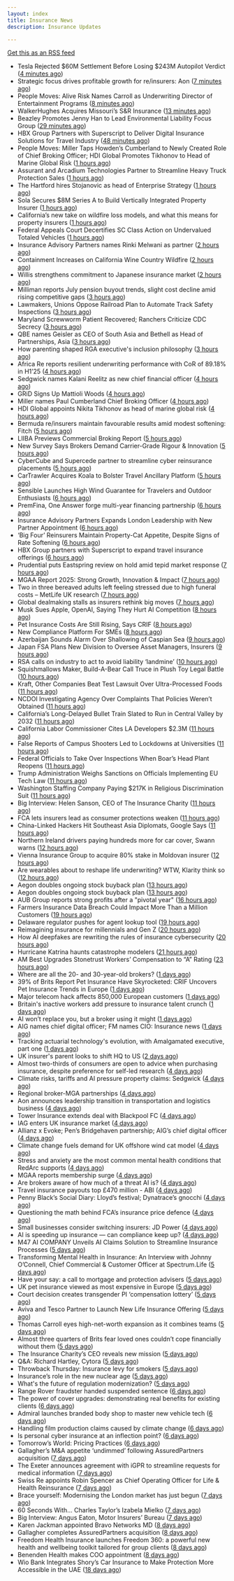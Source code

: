 ```yaml
---
layout: index
title: Insurance News
description: Insurance Updates

---
```


[Get this as an RSS feed](/insurance.rss)

<!-- news_marker starts -->
- Tesla Rejected $60M Settlement Before Losing $243M Autopilot Verdict ([4 minutes ago](https://www.insurancejournal.com/news/national/2025/08/26/837030.htm))
- Strategic focus drives profitable growth for re/insurers: Aon ([7 minutes ago](https://www.reinsurancene.ws/strategic-focus-drives-profitable-growth-for-re-insurers-aon/))
- People Moves: Alive Risk Names Carroll as Underwriting Director of Entertainment Programs ([8 minutes ago](https://www.insurancejournal.com/news/midwest/2025/08/26/837035.htm))
- WalkerHughes Acquires Missouri’s S&R Insurance ([13 minutes ago](https://www.insurancejournal.com/news/midwest/2025/08/26/837029.htm))
- Beazley Promotes Jenny Han to Lead Environmental Liability Focus Group ([29 minutes ago](https://www.insurtechinsights.com/beazley-promotes-jenny-han-to-lead-environmental-liability-focus-group/))
- HBX Group Partners with Superscript to Deliver Digital Insurance Solutions for Travel Industry ([48 minutes ago](https://www.insurtechinsights.com/hbx-group-partners-with-superscript-to-deliver-digital-insurance-solutions-for-travel-industry/))
- People Moves: Miller Taps Howden’s Cumberland to Newly Created Role of Chief Broking Officer; HDI Global Promotes Tikhonov to Head of Marine Global Risk ([1 hours ago](https://www.insurancejournal.com/news/international/2025/08/26/836987.htm))
- Assurant and Arcadium Technologies Partner to Streamline Heavy Truck Protection Sales ([1 hours ago](https://www.insurtechinsights.com/assurant-and-arcadium-technologies-partner-to-streamline-heavy-truck-protection-sales/))
- The Hartford hires Stojanovic as head of Enterprise Strategy ([1 hours ago](https://www.reinsurancene.ws/the-hartford-hires-stojanovic-as-head-of-enterprise-strategy/))
- Sola Secures $8M Series A to Build Vertically Integrated Property Insurer ([1 hours ago](https://www.insurtechinsights.com/sola-secures-8m-series-a-to-build-vertically-integrated-property-insurer/))
- California’s new take on wildfire loss models, and what this means for property insurers ([1 hours ago](https://www.insurancejournal.com/blogs/cotality/2025/08/26/837006.htm))
- Federal Appeals Court Decertifies SC Class Action on Undervalued Totaled Vehicles ([1 hours ago](https://www.insurancejournal.com/news/southeast/2025/08/26/836998.htm))
- Insurance Advisory Partners names Rinki Melwani as partner ([2 hours ago](https://www.reinsurancene.ws/insurance-advisory-partners-names-rinki-melwani-as-partner/))
- Containment Increases on California Wine Country Wildfire ([2 hours ago](https://www.insurancejournal.com/news/west/2025/08/26/836993.htm))
- Willis strengthens commitment to Japanese insurance market ([2 hours ago](https://www.reinsurancene.ws/willis-strengthens-commitment-to-japanese-insurance-market/))
- Milliman reports July pension buyout trends, slight cost decline amid rising competitive gaps ([3 hours ago](https://www.reinsurancene.ws/milliman-reports-july-pension-buyout-trends-slight-cost-decline-amid-rising-competitive-gaps/))
- Lawmakers, Unions Oppose Railroad Plan to Automate Track Safety Inspections ([3 hours ago](https://www.insurancejournal.com/news/national/2025/08/26/836977.htm))
- Maryland Screwworm Patient Recovered; Ranchers Criticize CDC Secrecy ([3 hours ago](https://www.insurancejournal.com/news/east/2025/08/26/836973.htm))
- QBE names Geisler as CEO of South Asia and Bethell as Head of Partnerships, Asia ([3 hours ago](https://www.reinsurancene.ws/qbe-names-geisler-as-ceo-of-south-asia-and-bethell-as-head-of-partnerships-asia/))
- How parenting shaped RGA executive's inclusion philosophy ([3 hours ago](https://www.insurancebusinessmag.com/uk/news/breaking-news/how-parenting-shaped-rga-executives-inclusion-philosophy-547435.aspx))
- Africa Re reports resilient underwriting performance with CoR of 89.18% in H1’25 ([4 hours ago](https://www.reinsurancene.ws/africa-re-reports-resilient-underwriting-performance-with-cor-of-89-18-in-h125/))
- Sedgwick names Kalani Reelitz as new chief financial officer ([4 hours ago](https://www.insurancebusinessmag.com/uk/news/breaking-news/sedgwick-names-kalani-reelitz-as-new-chief-financial-officer-547413.aspx))
- GRiD Signs Up Mattioli Woods ([4 hours ago](https://insurance-edge.net/2025/08/26/grid-signs-up-mattioli-woods/))
- Miller names Paul Cumberland Chief Broking Officer ([4 hours ago](https://www.reinsurancene.ws/miller-names-paul-cumberland-chief-broking-officer/))
- HDI Global appoints Nikita Tikhonov as head of marine global risk ([4 hours ago](https://www.insurancebusinessmag.com/uk/news/marine/hdi-global-appoints-nikita-tikhonov-as-head-of-marine-global-risk-547401.aspx))
- Bermuda re/insurers maintain favourable results amid modest softening: Fitch ([5 hours ago](https://www.reinsurancene.ws/bermuda-re-insurers-maintain-favourable-results-amid-modest-softening-fitch/))
- LIIBA Previews Commercial Broking Report ([5 hours ago](https://insurance-edge.net/2025/08/26/liiba-previews-commercial-broking-report/))
- New Survey Says Brokers Demand Carrier-Grade Rigour & Innovation ([5 hours ago](https://insurance-edge.net/2025/08/26/new-survey-says-brokers-demand-carrier-grade-rigour-innovation/))
- CyberCube and Supercede partner to streamline cyber reinsurance placements ([5 hours ago](https://www.reinsurancene.ws/cybercube-and-supercede-partner-to-streamline-cyber-reinsurance-placements/))
- CarTrawler Acquires Koala to Bolster Travel Ancillary Platform ([5 hours ago](https://www.insurtechinsights.com/cartrawler-acquires-koala-to-bolster-travel-ancillary-platform/))
- Sensible Launches High Wind Guarantee for Travelers and Outdoor Enthusiasts ([6 hours ago](https://www.insurtechinsights.com/sensible-launches-high-wind-guarantee-for-travelers-and-outdoor-enthusiasts/))
- PremFina, One Answer forge multi-year financing partnership ([6 hours ago](https://www.insurancebusinessmag.com/uk/news/breaking-news/premfina-one-answer-forge-multiyear-financing-partnership-547388.aspx))
- Insurance Advisory Partners Expands London Leadership with New Partner Appointment ([6 hours ago](https://www.insurtechinsights.com/insurance-advisory-partners-expands-london-leadership-with-new-partner-appointment/))
- ‘Big Four’ Reinsurers Maintain Property-Cat Appetite, Despite Signs of Rate Softening ([6 hours ago](https://www.insurancejournal.com/news/international/2025/08/26/836962.htm))
- HBX Group partners with Superscript to expand travel insurance offerings ([6 hours ago](https://www.insurancebusinessmag.com/uk/news/travel/hbx-group-partners-with-superscript-to-expand-travel-insurance-offerings-547384.aspx))
- Prudential puts Eastspring review on hold amid tepid market response ([7 hours ago](https://www.insurancebusinessmag.com/uk/news/breaking-news/prudential-puts-eastspring-review-on-hold-amid-tepid-market-response-547380.aspx))
- MGAA Report 2025: Strong Growth, Innovation & Impact ([7 hours ago](https://insurance-edge.net/2025/08/26/mgaa-report-2025-strong-growth-innovation-impact/))
- Two in three bereaved adults left feeling stressed due to high funeral costs – MetLife UK research ([7 hours ago](https://ifamagazine.com/two-in-three-bereaved-adults-left-feeling-stressed-due-to-high-funeral-costs-metlife-uk-research/))
- Global dealmaking stalls as insurers rethink big moves ([7 hours ago](https://www.insurancebusinessmag.com/uk/news/breaking-news/global-dealmaking-stalls-as-insurers-rethink-big-moves-547429.aspx))
- Musk Sues Apple, OpenAI, Saying They Hurt AI Competition ([8 hours ago](https://www.insurancejournal.com/news/national/2025/08/26/836927.htm))
- Pet Insurance Costs Are Still Rising, Says CRIF ([8 hours ago](https://insurance-edge.net/2025/08/26/pet-insurance-costs-are-still-rising-says-crif/))
- New Compliance Platform For SMEs ([8 hours ago](https://insurance-edge.net/2025/08/26/new-compliance-platform-for-smes/))
- Azerbaijan Sounds Alarm Over Shallowing of Caspian Sea ([9 hours ago](https://www.insurancejournal.com/news/international/2025/08/26/836954.htm))
- Japan FSA Plans New Division to Oversee Asset Managers, Insurers ([9 hours ago](https://www.insurancejournal.com/news/international/2025/08/26/836945.htm))
- RSA calls on industry to act to avoid liability ‘landmine’ ([10 hours ago](https://www.postonline.co.uk/commercial/7958918/rsa-calls-on-industry-to-act-to-avoid-liability-%E2%80%98landmine%E2%80%99))
- Squishmallows Maker, Build-A-Bear Call Truce in Plush Toy Legal Battle ([10 hours ago](https://www.insurancejournal.com/news/national/2025/08/26/836916.htm))
- Kraft, Other Companies Beat Test Lawsuit Over Ultra-Processed Foods ([11 hours ago](https://www.insurancejournal.com/news/national/2025/08/26/836912.htm))
- NCDOI Investigating Agency Over Complaints That Policies Weren’t Obtained ([11 hours ago](https://www.insurancejournal.com/news/southeast/2025/08/26/836877.htm))
- California’s Long-Delayed Bullet Train Slated to Run in Central Valley by 2032 ([11 hours ago](https://www.insurancejournal.com/news/west/2025/08/26/836898.htm))
- California Labor Commissioner Cites LA Developers $2.3M ([11 hours ago](https://www.insurancejournal.com/news/west/2025/08/26/836761.htm))
- False Reports of Campus Shooters Led to Lockdowns at Universities ([11 hours ago](https://www.insurancejournal.com/news/east/2025/08/26/836935.htm))
- Federal Officials to Take Over Inspections When Boar’s Head Plant Reopens ([11 hours ago](https://www.insurancejournal.com/news/east/2025/08/26/836942.htm))
- Trump Administration Weighs Sanctions on Officials Implementing EU Tech Law ([11 hours ago](https://www.insurancejournal.com/news/international/2025/08/26/836924.htm))
- Washington Staffing Company Paying $217K in Religious Discrimination Suit ([11 hours ago](https://www.insurancejournal.com/news/west/2025/08/26/836758.htm))
- Big Interview: Helen Sanson, CEO of The Insurance Charity ([11 hours ago](https://www.postonline.co.uk/people/7958165/big-interview-helen-sanson-ceo-of-the-insurance-charity))
- FCA lets insurers lead as consumer protections weaken ([11 hours ago](https://www.postonline.co.uk/personal/7958255/fca-lets-insurers-lead-as-consumer-protections-weaken))
- China-Linked Hackers Hit Southeast Asia Diplomats, Google Says ([11 hours ago](https://www.insurancejournal.com/news/international/2025/08/26/836920.htm))
- Northern Ireland drivers paying hundreds more for car cover, Swann warns ([12 hours ago](https://www.insurancebusinessmag.com/uk/news/breaking-news/northern-ireland-drivers-paying-hundreds-more-for-car-cover-swann-warns-547341.aspx))
- Vienna Insurance Group to acquire 80% stake in Moldovan insurer ([12 hours ago](https://www.insurancebusinessmag.com/uk/news/breaking-news/vienna-insurance-group-to-acquire-80-stake-in-moldovan-insurer-547339.aspx))
- Are wearables about to reshape life underwriting? WTW, Klarity think so ([12 hours ago](https://www.insurancebusinessmag.com/uk/news/breaking-news/are-wearables-about-to-reshape-life-underwriting-wtw-klarity-think-so-547336.aspx))
- Aegon doubles ongoing stock buyback plan ([13 hours ago](https://www.insurancebusinessmag.com/uk/news/breaking-news/aegon-doubles-ongoing-stock-buyback-plan-547335.aspx))
- Aegon doubles ongoing stock buyback plan ([13 hours ago](https://www.insurancebusinessmag.com/uk/news/breaking-news/aegon-doubles-ongoing-stock-buyback-plan-547334.aspx))
- AUB Group reports strong profits after a "pivotal year" ([16 hours ago](https://www.insurancebusinessmag.com/uk/news/breaking-news/aub-group-reports-strong-profits-after-a-pivotal-year-547324.aspx))
- Farmers Insurance Data Breach Could Impact More Than a Million Customers ([19 hours ago](https://www.insurancejournal.com/news/national/2025/08/25/836906.htm))
- Delaware regulator pushes for agent lookup tool ([19 hours ago](https://www.dig-in.com/news/delaware-regulator-pushes-for-agent-lookup-tool))
- Reimagining insurance for millennials and Gen Z ([20 hours ago](https://www.dig-in.com/opinion/reimagining-insurance-for-millennials-and-gen-z))
- How AI deepfakes are rewriting the rules of insurance cybersecurity ([20 hours ago](https://www.dig-in.com/opinion/ai-deepfakes-rewrite-insurance-cybersecurity-rules))
- Hurricane Katrina haunts catastrophe modelers ([21 hours ago](https://www.dig-in.com/articles/hurricane-katrina-haunts-catastrophe-modelers))
- AM Best Upgrades Stonetrust Workers’ Compensation to “A” Rating ([23 hours ago](https://www.insurancejournal.com/news/southcentral/2025/08/25/836894.htm))
- Where are all the 20- and 30-year-old brokers? ([1 days ago](https://www.dig-in.com/advisers/opinion/where-are-all-the-20-and-30-year-old-brokers))
- 39% of Brits Report Pet Insurance Have Skyrocketed: CRIF Uncovers Pet Insurance Trends in Europe ([1 days ago](https://thefintechtimes.com/39-of-brits-report-pet-insurance-have-skyrocketed-crif-uncovers-pet-insurance-trends-in-europe/))
- Major telecom hack affects 850,000 European customers ([1 days ago](https://www.insurancebusinessmag.com/uk/news/cyber/major-telecom-hack-affects-850000-european-customers-547230.aspx))
- Britain's inactive workers add pressure to insurance talent crunch ([1 days ago](https://www.insurancebusinessmag.com/uk/news/breaking-news/britains-inactive-workers-add-pressure-to-insurance-talent-crunch-547229.aspx))
- AI won’t replace you, but a broker using it might ([1 days ago](https://www.insurancebusinessmag.com/uk/news/breaking-news/ai-wont-replace-you-but-a-broker-using-it-might-547270.aspx))
- AIG names chief digital officer; FM names CIO: Insurance news ([1 days ago](https://www.dig-in.com/news/aig-names-chief-digital-officer-fm-names-cio-insurance-news))
- Tracking actuarial technology's evolution, with Amalgamated executive, part one ([1 days ago](https://www.dig-in.com/news/tracking-actuarial-technologys-evolution-part-one))
- UK insurer's parent looks to shift HQ to US ([2 days ago](https://www.insurancebusinessmag.com/uk/news/breaking-news/uk-insurers-parent-looks-to-shift-hq-to-us-547247.aspx))
- Almost two-thirds of consumers are open to advice when purchasing insurance, despite preference for self-led research ([4 days ago](https://ifamagazine.com/almost-two-thirds-of-consumers-are-open-to-advice-when-purchasing-insurance-despite-preference-for-self-led-research/))
- Climate risks, tariffs and AI pressure property claims: Sedgwick ([4 days ago](https://www.insurancebusinessmag.com/uk/news/catastrophe/climate-risks-tariffs-and-ai-pressure-property-claims-sedgwick-547111.aspx))
- Regional broker-MGA partnerships ([4 days ago](https://www.insurancebusinessmag.com/uk/news/columns/regional-brokermga-partnerships-547093.aspx))
- Aon announces leadership transition in transportation and logistics business ([4 days ago](https://www.insurancebusinessmag.com/uk/news/breaking-news/aon-announces-leadership-transition-in-transportation-and-logistics-business-547092.aspx))
- Tower Insurance extends deal with Blackpool FC ([4 days ago](https://www.insurancebusinessmag.com/uk/news/breaking-news/tower-insurance-extends-deal-with-blackpool-fc-547091.aspx))
- IAG enters UK insurance market ([4 days ago](https://www.insurancebusinessmag.com/uk/news/travel/iag-enters-uk-insurance-market-547090.aspx))
- Allianz x Evoke; Pen’s Bridgehaven partnership; AIG’s chief digital officer ([4 days ago](https://www.postonline.co.uk/news/7958917/allianz-x-evoke-pen%E2%80%99s-bridgehaven-partnership-aig%E2%80%99s-chief-digital-officer))
- Climate change fuels demand for UK offshore wind cat model ([4 days ago](https://www.postonline.co.uk/commercial/7958315/climate-change-fuels-demand-for-uk-offshore-wind-cat-model))
- Stress and anxiety are the most common mental health conditions that RedArc supports ([4 days ago](https://ifamagazine.com/stress-and-anxiety-are-the-most-common-mental-health-conditions-that-redarc-supports/))
- MGAA reports membership surge ([4 days ago](https://www.insurancebusinessmag.com/uk/news/breaking-news/mgaa-reports-membership-surge-547078.aspx))
- Are brokers aware of how much of a threat AI is? ([4 days ago](https://www.insurancebusinessmag.com/uk/news/technology/are-brokers-aware-of-how-much-of-a-threat-ai-is-547077.aspx))
- Travel insurance payouts top £470 million - ABI ([4 days ago](https://www.insurancebusinessmag.com/uk/news/travel/travel-insurance-payouts-top-470-million--abi-547076.aspx))
- Penny Black’s Social Diary: Lloyd’s festival; Dynatrace’s gnocchi ([4 days ago](https://www.postonline.co.uk/people/7958186/penny-black%E2%80%99s-social-diary-lloyd%E2%80%99s-festival-dynatrace%E2%80%99s-gnocchi))
- Questioning the math behind FCA’s insurance price defence ([4 days ago](https://www.postonline.co.uk/regulation/7958257/questioning-the-math-behind-fca%E2%80%99s-insurance-price-defence))
- Small businesses consider switching insurers: JD Power ([4 days ago](https://www.dig-in.com/news/small-businesses-consider-switching-insurers-jd-power))
- AI is speeding up insurance — can compliance keep up? ([4 days ago](https://www.dig-in.com/opinion/ai-is-affecting-insurance-compliance))
- M47 AI COMPANY Unveils AI Claims Solution to Streamline Insurance Processes ([5 days ago](https://www.insurtechinsights.com/m47-ai-company-unveils-ai-claims-solution-to-streamline-insurance-processes/))
- Transforming Mental Health in Insurance: An Interview with Johnny O’Connell, Chief Commercial & Customer Officer at Spectrum.Life ([5 days ago](https://www.insurtechinsights.com/transforming-mental-health-in-insurance-an-interview-with-johnny-oconnell-chief-commercial-customer-officer-at-spectrum-life/))
- Have your say: a call to mortgage and protection advisers ([5 days ago](https://ifamagazine.com/have-your-say-a-call-to-mortgage-and-protection-advisers/))
- UK pet insurance viewed as most expensive in Europe ([5 days ago](https://www.postonline.co.uk/personal/7958915/uk-pet-insurance-viewed-as-most-expensive-in-europe))
- Court decision creates transgender PI ‘compensation lottery’ ([5 days ago](https://www.postonline.co.uk/personal/7958916/court-decision-creates-transgender-pi-%E2%80%98compensation-lottery%E2%80%99))
- Aviva and Tesco Partner to Launch New Life Insurance Offering ([5 days ago](https://www.insurtechinsights.com/aviva-and-tesco-partner-to-launch-new-life-insurance-offering/))
- Thomas Carroll eyes high-net-worth expansion as it combines teams ([5 days ago](https://www.postonline.co.uk/broker/7958912/thomas-carroll-eyes-high-net-worth-expansion-as-it-combines-teams))
- Almost three quarters of Brits fear loved ones couldn’t cope financially without them ([5 days ago](https://ifamagazine.com/almost-three-quarters-of-brits-fear-loved-ones-couldnt-cope-financially-without-them/))
- The Insurance Charity’s CEO reveals new mission ([5 days ago](https://www.postonline.co.uk/people/7958166/the-insurance-charity%E2%80%99s-ceo-reveals-new-mission))
- Q&A: Richard Hartley, Cytora ([5 days ago](https://www.postonline.co.uk/technology/7958053/qa-richard-hartley-cytora))
- Throwback Thursday: Insurance levy for smokers ([5 days ago](https://www.postonline.co.uk/claims/7956762/throwback-thursday-insurance-levy-for-smokers))
- Insurance’s role in the new nuclear age ([5 days ago](https://www.postonline.co.uk/commercial/7958893/insurance%E2%80%99s-role-in-the-new-nuclear-age))
- What's the future of regulation modernization? ([5 days ago](https://www.dig-in.com/opinion/what-does-rule-modernization-mean))
- Range Rover fraudster handed suspended sentence ([6 days ago](https://www.postonline.co.uk/claims/7958909/range-rover-fraudster-handed-suspended-sentence))
- The power of cover upgrades: demonstrating real benefits for existing clients ([6 days ago](https://ifamagazine.com/the-power-of-cover-upgrades-demonstrating-real-benefits-for-existing-clients/))
- Admiral launches branded body shop to master new vehicle tech ([6 days ago](https://www.postonline.co.uk/claims/7958908/admiral-launches-branded-body-shop-to-master-new-vehicle-tech))
- Handling film production claims caused by climate change ([6 days ago](https://www.postonline.co.uk/claims/7958022/handling-film-production-claims-caused-by-climate-change))
- Is personal cyber insurance at an inflection point? ([6 days ago](https://www.postonline.co.uk/personal/7958123/is-personal-cyber-insurance-at-an-inflection-point))
- Tomorrow’s World: Pricing Practices ([6 days ago](https://www.postonline.co.uk/personal/7958156/tomorrow%E2%80%99s-world-pricing-practices))
- Gallagher’s M&A appetite ‘undimmed’ following AssuredPartners acquisition ([7 days ago](https://www.postonline.co.uk/broker/7958906/gallagher%E2%80%99s-ma-appetite-%E2%80%98undimmed%E2%80%99-following-assuredpartners-acquisition))
- The Exeter announces agreement with iGPR to streamline requests for medical information ([7 days ago](https://ifamagazine.com/the-exeter-announces-agreement-with-igpr-to-streamline-requests-for-medical-information/))
- Swiss Re appoints Robin Spencer as Chief Operating Officer for Life & Health Reinsurance ([7 days ago](https://ifamagazine.com/swiss-re-appoints-robin-spencer-as-chief-operating-officer-for-life-health-reinsurance/))
- Brace yourself: Modernising the London market has just begun ([7 days ago](https://www.postonline.co.uk/lloyd%E2%80%99slondon/7958892/brace-yourself-modernising-the-london-market-has-just-begun))
- 60 Seconds With… Charles Taylor’s Izabela Mielko ([7 days ago](https://www.postonline.co.uk/technology/7957984/60-seconds-with%E2%80%A6-charles-taylor%E2%80%99s-izabela-mielko))
- Big Interview: Angus Eaton, Motor Insurers’ Bureau ([7 days ago](https://www.postonline.co.uk/regulation/7958299/big-interview-angus-eaton-motor-insurers%E2%80%99-bureau))
- Karen Jackman appointed Bravo Networks MD ([8 days ago](https://www.postonline.co.uk/broker/7958905/karen-jackman-appointed-bravo-networks-md))
- Gallagher completes AssuredPartners acquisition ([8 days ago](https://www.postonline.co.uk/broker/7958904/gallagher-completes-assuredpartners-acquisition))
- Freedom Health Insurance launches Freedom 360: a powerful new health and wellbeing toolkit tailored for group clients ([8 days ago](https://ifamagazine.com/freedom-health-insurance-launches-freedom-360-a-powerful-new-health-and-wellbeing-toolkit-tailored-for-group-clients/))
- Benenden Health makes COO appointment ([8 days ago](https://ifamagazine.com/benenden-health-makes-coo-appointment/))
- Wio Bank Integrates Shory’s Car Insurance to Make Protection More Accessible in the UAE ([18 days ago](https://thefintechtimes.com/wio-bank-integrates-shorys-car-insurance-to-make-protection-more-accessible-in-the-uae/))

<!-- news_marker ends -->